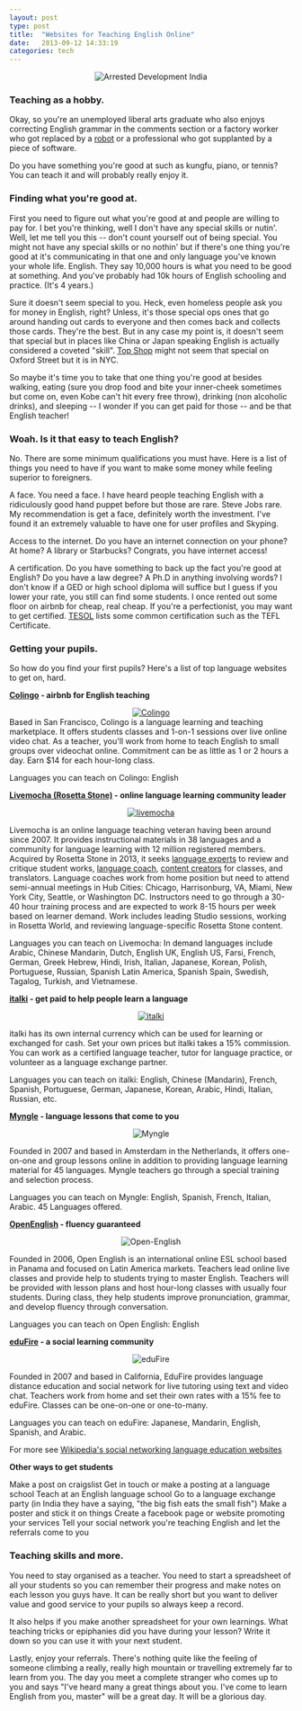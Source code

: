 ```yaml
---
layout: post
type: post
title:  "Websites for Teaching English Online"
date:   2013-09-12 14:33:19
categories: tech
---
```


<center><img src="{{site.url}}/assets/posts/Arrested-Development-India-1024x470.jpg" alt="Arrested Development India"></center>

<h3>Teaching as a hobby.</h3>

Okay, so you're an unemployed liberal arts graduate who also enjoys correcting English grammar in the comments section or a factory worker who got replaced by a <a href="http://www.youtube.com/watch?v=kRg_1j-iWFU" target="_blank">robot</a> or a professional who got supplanted by a piece of software. 

Do you have something you're good at such as kungfu, piano, or tennis? You can teach it and will probably really enjoy it.

<h3>Finding what you're good at.</h3>

First you need to figure out what you're good at and people are willing to pay for. I bet you're thinking, well I don't have any special skills or nutin'. Well, let me tell you this -- don't count yourself out of being special. You might not have any special skills or no nothin' but if there's one thing you're good at it's communicating in that one and only language you've known your whole life. English. They say 10,000 hours is what you need to be good at something. And you've probably had 10k hours of English schooling and practice. (It's 4 years.)

Sure it doesn't seem special to you. Heck, even homeless people ask you for money in English, right? Unless, it's those special ops ones that go around handing out cards to everyone and then comes back and collects those cards. They're the best. But in any case my point is, it doesn't seem that special but in places like China or Japan speaking English is actually considered a coveted "skill". <a href="http://www.topshop.com/" target="_blank">Top Shop</a> might not seem that special on Oxford Street but it is in NYC. 

So maybe it's time you to take that one thing you're good at besides walking, eating (sure you drop food and bite your inner-cheek sometimes but come on, even Kobe can't hit every free throw), drinking (non alcoholic drinks), and sleeping -- I wonder if you can get paid for those -- and be that English teacher!

<h3>Woah. Is it that easy to teach English?</h3>

No. There are some minimum qualifications you must have. Here is a list of things you need to have if you want to make some money while feeling superior to foreigners.

A face. You need a face. I have heard people teaching English with a ridiculously good hand puppet before but those are rare. Steve Jobs rare. My recommendation is get a face, definitely worth the investment. I've found it an extremely valuable to have one for user profiles and Skyping.

Access to the internet. Do you have an internet connection on your phone? At home? A library or Starbucks? Congrats, you have internet access!

A certification. Do you have something to back up the fact you're good at English? Do you have a law degree? A Ph.D in anything involving words? I don't know if a GED or high school diploma will suffice but I guess if you lower your rate, you still can find some students. I once rented out some floor on airbnb for cheap, real cheap. If you're a perfectionist, you may want to get certified. <a href="http://www.tesol.org/enhance-your-career/career-development/beginning-your-career/common-qualifications-for-english-language-teachers" target="_blank">TESOL</a> lists some common certification such as the TEFL Certificate.

<h3>Getting your pupils.</h3>

So how do you find your first pupils? Here's a list of top language websites to get on, hard.

<strong><a href="http://www.colingo.com/teach" target="_blank">Colingo</a> - airbnb for English teaching
</strong>

<a href="http://www.colingo.com/teach"><center><img src="{{site.url}}/assets/posts/Colingo-1024x720.jpg" alt="Colingo" ></center></a>
Based in San Francisco, Colingo is a language learning and teaching marketplace. It offers students classes and 1-on-1 sessions over live online video chat. As a teacher, you'll work from home to teach English to small groups over videochat online. Commitment can be as little as 1 or 2 hours a day. Earn $14 for each hour-long class.

Languages you can teach on Colingo: English

<strong><a href="http://livemocha.com/pages/teaching-on-livemocha/" target="_blank">Livemocha (Rosetta Stone)</a> - online language learning community leader</strong>

<a href="http://livemocha.com/pages/teaching-on-livemocha/"><center><img src="{{site.url}}/assets/posts/livemocha-1024x715.jpg" alt="livemocha" ></center></a>

Livemocha is an online language teaching veteran having been around since 2007. It provides instructional materials in 38 languages and a community for language learning with 12 million registered members. Acquired by Rosetta Stone in 2013, it seeks <a href="http://livemocha.com/pages/expert-exercise-reviews/" target="_blank">language experts</a> to review and critique student works, <a href="http://jobs.rosettastone.com/content/online-language-coaches-197.aspx" target="_blank">language coach</a>, <a href="http://livemocha.com/pages/creating-content/" target="_blank">content creators</a> for classes, and translators. Language coaches work from home position but need to attend semi-annual meetings in Hub Cities: Chicago, Harrisonburg, VA, Miami, New York City, Seattle, or Washington DC. Instructors need to go through a 30-40 hour training process and are expected to work 8-15 hours per week based on learner demand. Work includes leading Studio sessions, working in Rosetta World, and reviewing language-specific Rosetta Stone content. 

Languages you can teach on Livemocha: In demand languages include Arabic, Chinese Mandarin, Dutch, English UK, English US, Farsi, French, German, Greek Hebrew, Hindi, Irish, Italian, Japanese, Korean, Polish, Portuguese, Russian, Spanish Latin America, Spanish Spain, Swedish, Tagalog, Turkish, and Vietnamese. 

<strong><a href="http://www.italki.com/teacher/apply" target="_blank">italki</a> - get paid to help people learn a language</strong>

<a href="http://www.italki.com/teacher/apply"><center><img src="{{site.url}}/assets/posts/italki.jpg" alt="italki" ></center></a>

italki has its own internal currency which can be used for learning or exchanged for cash. Set your own prices but italki takes a 15% commission. You can work as a certified language teacher, tutor for language practice, or volunteer as a language exchange partner. 

Languages you can teach on italki: English, Chinese (Mandarin), French, Spanish, Portuguese, German, Japanese, Korean, Arabic, Hindi, Italian, Russian, etc. 

<strong><a href="http://www.myngle.com/user/register/teacher" target="_blank">Myngle</a> - language lessons that come to you</strong>

<center><img src="{{site.url}}/assets/posts/Myngle.jpg" alt="Myngle" ></center>

Founded in 2007 and based in Amsterdam in the Netherlands, it offers one-on-one and group lessons online in addition to providing language learning material for 45 languages. Myngle teachers go through a special training and selection process.

Languages you can teach on Myngle: English, Spanish, French, Italian, Arabic.  45 Languages offered.

<strong><a href="http://www.openenglish.com/profesor-nativo-de-idioma-ingles.do" target="_blank">OpenEnglish</a> - fluency guaranteed</strong>

<center><img src="{{site.url}}/assets/posts/Open-English.jpg" alt="Open-English"></center>

Founded in 2006, Open English is an international online ESL school based in Panama and focused on Latin America markets. Teachers lead online live classes and provide help to students trying to master English. Teachers will be provided with lesson plans and host hour-long classes with usually four students. During class, they help students improve pronunciation, grammar, and develop fluency through conversation.

Languages you can teach on Open English: English


<strong><a href="http://edufire.com/why_teach" target="_blank">eduFire</a> - a social learning community</strong>

<center><img src="{{site.url}}/assets/posts/eduFire.jpg" alt="eduFire"></center>

Founded in 2007 and based in California, EduFire provides language distance education and social network for live tutoring using text and video chat. Teachers work from home and set their own rates with a 15% fee to eduFire. Classes can be one-on-one or one-to-many.

Languages you can teach on eduFire: Japanese, Mandarin, English, Spanish, and Arabic.

For more see <a href="http://en.wikipedia.org/wiki/Category:Social_networking_language_education_websites" target="_blank">Wikipedia's social networking language education websites</a> 

<strong>Other ways to get students</strong>

Make a post on craigslist
Get in touch or make a posting at a language school
Teach at an English language school
Go to a language exchange party (in India they have a saying, "the big fish eats the small fish")
Make a poster and stick it on things
Create a facebook page or website promoting your services
Tell your social network you're teaching English and let the referrals come to you

<h3>Teaching skills and more.</h3>

You need to stay organised as a teacher. You need to start a spreadsheet of all your students so you can remember their progress and make notes on each lesson you guys have. It can be really short but you want to deliver value and good service to your pupils so always keep a record. 

It also helps if you make another spreadsheet for your own learnings. What teaching tricks or epiphanies did you have during your lesson? Write it down so you can use it with your next student. 

Lastly, enjoy your referrals. There's nothing quite like the feeling of someone climbing a really, really high mountain or travelling extremely far to learn from you. The day you meet a complete stranger who comes up to you and says "I've heard many a great things about you. I've come to learn English from you, master" will be a great day. It will be a glorious day.